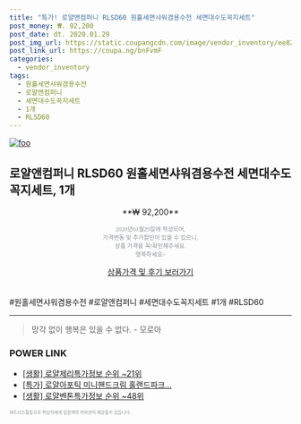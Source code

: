 ```yaml
--- 
title: "특가! 로얄앤컴퍼니 RLSD60 원홀세면샤워겸용수전 세면대수도꼭지세트" 
post_money: ₩. 92,200 
post_date: dt. 2020.01.29 
post_img_url: https://static.coupangcdn.com/image/vendor_inventory/ee82/850e1c9a53e0a5d037435876ec7c8ca45a06dbf402611885c829b06d1eed.jpg 
post_link_url: https://coupa.ng/bnFvmF 
categories: 
  - vendor_inventory 
tags: 
  - 원홀세면샤워겸용수전 
  - 로얄앤컴퍼니 
  - 세면대수도꼭지세트 
  - 1개 
  - RLSD60 
--- 
```

[![foo](https://static.coupangcdn.com/image/vendor_inventory/ee82/850e1c9a53e0a5d037435876ec7c8ca45a06dbf402611885c829b06d1eed.jpg)](https://coupa.ng/bnFvmF) 

## 로얄앤컴퍼니 RLSD60 원홀세면샤워겸용수전 세면대수도꼭지세트, 1개 
<p style="text-align: center;">**₩ 92,200**</p> 
<p style="text-align: center;"><span style="color: #898c8f; font-family: Georgia,Times,serif; font-size: 0.75em;">2020년01월29일에 작성되어, <br>가격변동 및 추가할인이 있을 수 있으니,<br> 상품 가격을 꼭!확인해주세요.<br>행복하세요~</span> 
</p>	 
<div markdown="0" style="text-align: center;"><a href="https://coupa.ng/bnFvmF" class="btn btn--success">상품가격 및 후기 보러가기</a></div> 
<br><br> 
  #원홀세면샤워겸용수전 #로얄앤컴퍼니 #세면대수도꼭지세트 #1개 #RLSD60 
<hr> 

> 망각 없이 행복은 있을 수 없다. - 모로아 


### POWER LINK

* <a href="https://blog.naver.com/sakai111/221775617517" target="_blank"> [생활] 로얄제리특가정보 순위 ~21위</a>
* <a href="https://blog.naver.com/an0733/221788395392" target="_blank">[특가] 로얄아포틱 미니핸드크림 홀랜드파크...</a>
* <a href="https://blog.naver.com/fasyy4321/221774078605" target="_blank"> [생활] 로얄벤톤특가정보 순위 ~48위</a>

<span style="color: #898c8f; font-family: Georgia,Times,serif; font-size: 0.55em;">파트너스활동으로 작성자에게 일정액의 커미션이 제공될수 있습니다.</span> 
